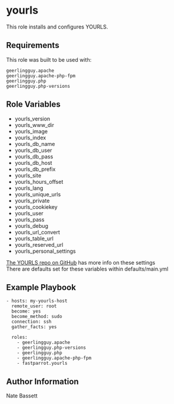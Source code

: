 yourls
=========
This role installs and configures YOURLS.


Requirements
------------
This role was built to be used with:

	geerlingguy.apache
	geerlingguy.apache-php-fpm
	geerlingguy.php
    geerlingguy.php-versions

Role Variables
--------------
* yourls_version
* yourls_www_dir
* yourls_image
* yourls_index
* yourls_db_name
* yourls_db_user
* yourls_db_pass
* yourls_db_host
* yourls_db_prefix
* yourls_site
* yourls_hours_offset
* yourls_lang
* yourls_unique_urls
* yourls_private
* yourls_cookiekey
* yourls_user
* yourls_pass
* yourls_debug
* yourls_url_convert
* yourls_table_url
* yourls_reserved_url
* yourls_personal_settings

[The YOURLS repo on GitHub](https://github.com/YOURLS/YOURLS/blob/master/user/config-sample.php) has more info on these settings    
There are defaults set for these variables within defaults/main.yml

Example Playbook
----------------

    - hosts: my-yourls-host
      remote_user: root
      become: yes
      become_method: sudo
      connection: ssh
      gather_facts: yes

      roles:
        - geerlingguy.apache
        - geerlingguy.php-versions
        - geerlingguy.php
        - geerlingguy.apache-php-fpm
        - fastparrot.yourls

Author Information
------------------

Nate Bassett
